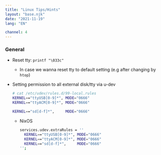 ```yaml
---
title: "Linux Tips/Hints"
layout: "base.njk"
date: "2021-11-19"
lang: "EN"

channel: 4
---
```


### General

* Reset tty: `printf "\033c"`
  * In case we wanna reset tty to default setting (e.g after changing by `htop`)  

* Setting permission to all external disk/tty via u-dev
    ```bash
    # cat /etc/udev/rules.d/99-local.rules
    KERNEL=="ttyUSB[0-9]*", MODE="0666"
    KERNEL=="ttyACM[0-9]*", MODE="0666"

    KERNEL=="sd[d-f]*",     MODE="0666"
    ```
    * NixOS
        ```bash
        services.udev.extraRules = ''
          KERNEL=="ttyUSB[0-9]*", MODE="0666"
          KERNEL=="ttyACM[0-9]*", MODE="0666"
          KERNEL=="sd[d-f]*",     MODE="0666"
        '';
        ```